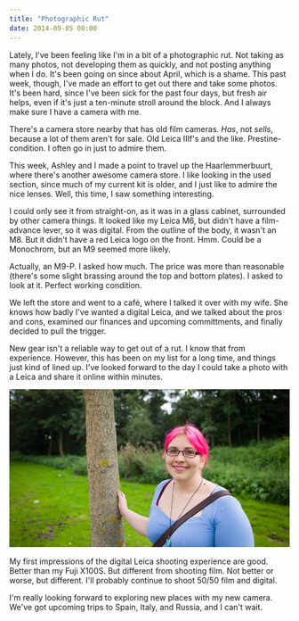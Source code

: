 ```yaml
---
title: "Photographic Rut"
date: 2014-09-05 00:00
---
```


Lately, I've been feeling like I'm in a bit of a photographic rut. Not taking as many photos, not developing them as quickly, and not posting anything when I do. It's been going on since about April, which is a shame. This past week, though, I've made an effort to get out there and take some photos. It's been hard, since I've been sick for the past four days, but fresh air helps, even if it's just a ten-minute stroll around the block. And I always make sure I have a camera with me.

<!-- more -->

There's a camera store nearby that has old film cameras. _Has_, not _sells_, because a lot of them aren't for sale. Old Leica IIIf's and the like. Prestine-condition. I often go in just to admire them.

This week, Ashley and I made a point to travel up the Haarlemmerbuurt, where there's another awesome camera store. I like looking in the used section, since much of my current kit is older, and I just like to admire the nice lenses. Well, this time, I saw something interesting.

I could only see it from straight-on, as it was in a glass cabinet, surrounded by other camera things. It looked like my Leica M6, but didn't have a film-advance lever, so it was digital. From the outline of the body, it wasn't an M8. But it didn't have a red Leica logo on the front. Hmm. Could be a Monochrom, but an M9 seemed more likely.

Actually, an M9-P. I asked how much. The price was more than reasonable (there's some slight brassing around the top and bottom plates). I asked to look at it. Perfect working condition.

We left the store and went to a café, where I talked it over with my wife. She knows how badly I've wanted a digital Leica, and we talked about the pros and cons, examined our finances and upcoming committments, and finally decided to pull the trigger.

New gear isn't a reliable way to get out of a rut. I know that from experience. However, this has been on my list for a long time, and things just kind of lined up. I've looked forward to the day I could take a photo with a Leica and share it online within minutes.

 ![](/img/import/blog/photographic-rut/0D28888F485449CCBA5771C25D3339FA.jpg)

My first impressions of the digital Leica shooting experience are good. Better than my Fuji X100S. But different from shooting film. Not better or worse, but different. I'll probably continue to shoot 50/50 film and digital.

I'm really looking forward to exploring new places with my new camera. We've got upcoming trips to Spain, Italy, and Russia, and I can't wait.

